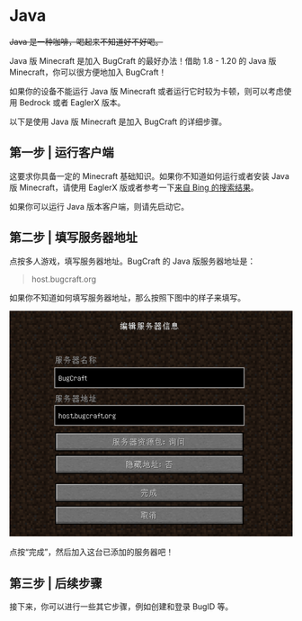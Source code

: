 # Java

~~Java 是一种咖啡，喝起来不知道好不好喝。~~

Java 版 Minecraft 是加入 BugCraft 的最好办法！借助 1.8 - 1.20 的 Java 版 Minecraft，你可以很方便地加入 BugCraft！

如果你的设备不能运行 Java 版 Minecraft 或者运行它时较为卡顿，则可以考虑使用 Bedrock 或者 EaglerX 版本。

以下是使用 Java 版 Minecraft 是加入 BugCraft 的详细步骤。

## 第一步 | 运行客户端

这要求你具备一定的 Minecraft 基础知识。如果你不知道如何运行或者安装 Java 版 Minecraft，请使用 EaglerX 版或者参考一下[来自 Bing 的搜索结果](https://cn.bing.com/search?q=Java+%E7%89%88+Minecraft+%E5%AE%89%E8%A3%85%E6%95%99%E7%A8%8B)。

如果你可以运行 Java 版本客户端，则请先启动它。

## 第二步 | 填写服务器地址

点按多人游戏，填写服务器地址。BugCraft 的 Java 版服务器地址是：

> host.bugcraft.org

如果你不知道如何填写服务器地址，那么按照下图中的样子来填写。

![serverinfo](serverinfo.png)

点按“完成”，然后加入这台已添加的服务器吧！

## 第三步 | 后续步骤

接下来，你可以进行一些其它步骤，例如创建和登录 BugID 等。
